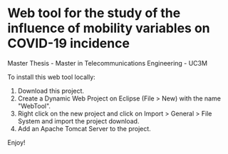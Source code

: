 # Web tool for the study of the influence of mobility variables on COVID-19 incidence
Master Thesis - Master in Telecommunications Engineering - UC3M

To install this web tool locally:
1. Download this project.
2. Create a Dynamic Web Project on Eclipse (File > New) with the name "WebTool".
3. Right click on the new project and click on Import > General > File System and import the project download.
4. Add an Apache Tomcat Server to the project.

Enjoy!
